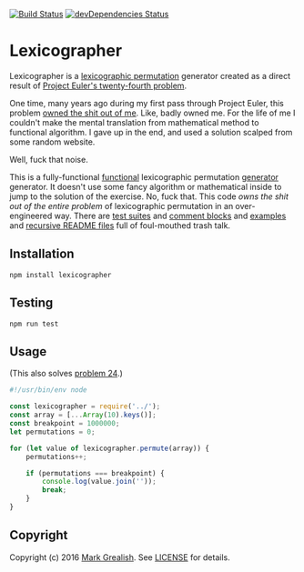 [![Build Status](https://travis-ci.org/bhalash/lexicographer.svg?branch=master)](https://travis-ci.org/bhalash/lexicographer) [![devDependencies Status](https://david-dm.org/bhalash/lexicographer/dev-status.png)](https://david-dm.org/bhalash/lexicographer?type=dev)

# Lexicographer
Lexicographer is a [lexicographic permutation][1] generator created as a direct result of [Project Euler's twenty-fourth problem][3].

One time, many years ago during my first pass through Project Euler, this problem [owned the shit out of me][4]. Like, badly owned me. For the life of me I couldn't make the mental translation from mathematical method to functional algorithm. I gave up in the end, and used a solution scalped from some random website.

Well, fuck that noise.

This is a fully-functional [functional][5] lexicographic permutation [generator][2] generator. It doesn't use some fancy algorithm or mathematical inside to jump to the solution of the exercise. No, fuck that. This code _owns the shit out of the entire problem_ of lexicographic permutation in an over-engineered way. There are [test suites][6] and [comment blocks][7] and [examples][8] and [recursive README files][9] full of foul-mouthed trash talk.

## Installation

    npm install lexicographer

## Testing

    npm run test

## Usage
(This also solves [problem 24][3].)

```javascript
#!/usr/bin/env node

const lexicographer = require('../');
const array = [...Array(10).keys()];
const breakpoint = 1000000;
let permutations = 0;

for (let value of lexicographer.permute(array)) {
    permutations++;

    if (permutations === breakpoint) {
        console.log(value.join(''));
        break;
    }
}
```

## Copyright

Copyright (c) 2016 [Mark Grealish][10]. See [LICENSE](LICENSE) for details.

[1]: https://en.wikipedia.org/wiki/Permutation#Generation_in_lexicographic_order "Permutation: Generation in lexicographic order"
[2]: https://developer.mozilla.org/en-US/docs/Web/JavaScript/Reference/Statements/function* "function*"
[3]: https://projecteuler.net/problem=24 "Problem 24"
[4]: https://www.bhalash.com/archives/13544792394 "Project Euler Problem 24"
[5]: https://en.wikipedia.org/wiki/Functional_programming "Functional programming"
[6]: test/test.js
[7]: lexicographer.js
[8]: #usage
[9]: README.md
[10]: project_euler_solution.js
[11]: https://www.bhalash.com
